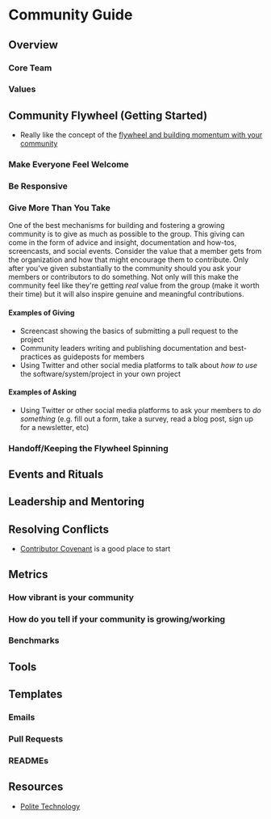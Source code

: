 # Community Guide

## Overview
### Core Team
### Values
## Community Flywheel (Getting Started)
- Really like the concept of the [flywheel and building momentum with your community](https://orbit.love/blog/a-tactical-guide-to-kickstarting-your-community)
### Make Everyone Feel Welcome
### Be Responsive
### Give More Than You Take
One of the best mechanisms for building and fostering a growing community is to give as much as possible to the group. This giving can come in the form of advice and insight, documentation and how-tos, screencasts, and social events. Consider the value that a member gets from the organization and how that might encourage them to contribute. Only after you've given substantially to the community should you ask your members or contributors to do something. Not only will this make the community feel like they're getting _real_ value from the group (make it worth their time) but it will also inspire genuine and meaningful contributions.
#### Examples of Giving
- Screencast showing the basics of submitting a pull request to the project
- Community leaders writing and publishing documentation and best-practices as guideposts for members
- Using Twitter and other social media platforms to talk about _how to use_ the software/system/project in your own project
#### Examples of Asking
- Using Twitter or other social media platforms to ask your members to _do something_ (e.g. fill out a form, take a survey, read a blog post, sign up for a newsletter, etc)
### Handoff/Keeping the Flywheel Spinning
## Events and Rituals
## Leadership and Mentoring
## Resolving Conflicts
- [Contributor Covenant](https://www.contributor-covenant.org/version/2/0/code_of_conduct/) is a good place to start
## Metrics
### How vibrant is your community
### How do you tell if your community is growing/working
### Benchmarks
## Tools
## Templates
### Emails
### Pull Requests
### READMEs
## Resources
- [Polite Technology](https://polite.technology/preview)
